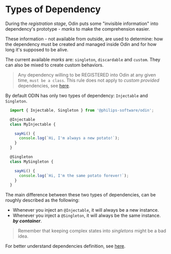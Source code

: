 # Types of Dependency

During the *registration stage*, Odin puts some "invisible information" into dependency's prototype - *marks* to make the comprehension easier.

These information - not available from outside, are used to determine: how the dependency must be created and managed inside Odin and for how long it's supposed to be alive.

The current available *marks* are: `singleton`, `discardable` and `custom`. They can also be mixed to create custom behaviors.

> Any dependency willing to be REGISTERED into Odin at any given time, `must be a class`.
> This rule does not apply to *custom provided* dependencies, see [here](./Container-and-customprovider#custom-provider).

By default ODIN has only two types of dependency: `Injectable` and `Singleton`.

```javascript
  import { Injectable, Singleton } from '@philips-software/odin';

  @Injectable
  class MyInjectable {

    sayHi() {
      console.log(`Hi, I'm always a new potato!`);
    }
  }

  @Singleton
  class MySingleton {

    sayHi() {
      console.log(`Hi, I'm the same potato forever!`);
    }
  }
```

The main difference between these two types of dependencies, can be roughly described as the following:

- Whenever you inject an `@Injectable`, it will always be a new instance. 
- Whenever you inject a `@Singleton`, it will always be the same instance. ***by container***.

> Remember that keeping complex states into *singletons* might be a bad idea.

For better understand dependencies definition, see [here](./How-to-define-a-dependency#injectable).
